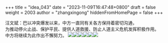 +++
title = "idea_043"
date = "2023-11-09T16:47:48+0800"
draft = false
weight = 2003
author = "zhangxingong"
hiddenFromHomePage = false
+++

汪文斌：巴以冲突爆发以来，中方一直同有关各方保持着密切沟通，<br>为推动停火止战、保护平民、提供人道救援、防止人道主义危机发挥积极作用。<br>中方将继续为此作出不懈努力。
<gallery><img  loading="lazy" decoding="async" src="/photo/2019-05-07%20%e5%8c%bf%e5%90%8d.jpg"><img  loading="lazy" decoding="async"  src="/photo/2020-04-28%20%e6%87%92%e7%8c%ab.jpg"><img  loading="lazy" decoding="async" src="/photo/2022-09-10%20%e6%98%9f%e7%a9%ba%e6%b2%b9%e5%a2%a8.jpg"><img  loading="lazy" decoding="async"  src="/photo/2023-09-18%20%e5%8c%bf%e5%90%8d.jpg"><img  loading="lazy" decoding="async" src="/photo/2023-09-18%20%e5%a4%95%e9%98%b3%e4%bd%99%e9%9c%9e.jpg"><img  loading="lazy" decoding="async"  src="/photo/2023-09-18%20%e5%af%82%e9%9d%99%e7%9a%84%e5%a4%9c%e6%99%9a.jpg"></gallery>
